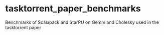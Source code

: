 # tasktorrent_paper_benchmarks

Benchmarks of Scalapack and StarPU on Gemm and Cholesky
used in the tasktorrent paper
